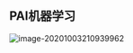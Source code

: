 ## PAI机器学习

![image-20201003210939962](C:%5CUsers%5Clenovo%5CAppData%5CRoaming%5CTypora%5Ctypora-user-images%5Cimage-20201003210939962.png)